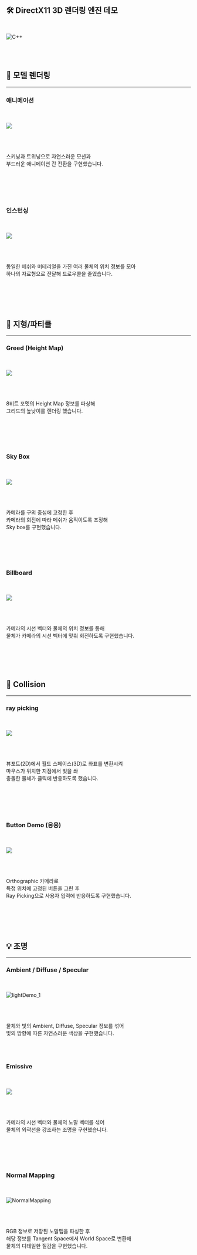 ## 🛠️ DirectX11 3D 렌더링 엔진 데모 <br></br> 
![C++](https://img.shields.io/badge/c++-%2300599C.svg?style=for-the-badge&logo=c%2B%2B&logoColor=white)
<br></br>
<br></br>

## 🎨 모델 렌더링
----------------
### 애니메이션
<br></br>
![](https://github.com/mng990/DirectX113D/assets/62287856/e6fc46dc-40b2-4ee0-b053-afbd93a6cdb4)
<br></br>
<br></br>

스키닝과 트위닝으로 자연스러운 모션과 <br>
부드러운 애니메이션 간 전환을 구현했습니다.

<br></br>
<br></br>

### 인스턴싱
<br></br>
![](https://github.com/mng990/DirectX113D/assets/62287856/30b13a91-a96d-4947-9b47-ba92095f3a34)
<br></br>
<br></br>

동일한 메쉬와 머테리얼을 가진 여러 물체의 위치 정보를 모아<br>
하나의 자료형으로 전달해 드로우콜을 줄였습니다.

<br></br>
<br></br>

## 🗻 지형/파티클
---------
### Greed (Height Map)
<br></br>
![](https://github.com/mng990/DirectX113D/assets/62287856/2fc87110-dd92-49eb-9457-d79b6c6a66ce)
<br></br>
<br></br>

8비트 포멧의 Height Map 정보를 파싱해 <br>
그리드의 높낮이를 렌더링 했습니다.<br>

<br></br>
<br></br>

### Sky Box
<br></br>
![](https://github.com/mng990/DirectX113D/assets/62287856/123047d4-0907-45db-8f26-580ebb1bca59)
<br></br>
<br></br>

카메라를 구의 중심에 고정한 후 <br>
카메라의 회전에 따라 메쉬가 움직이도록 조정해 <br> 
Sky box를 구현했습니다.<br>

<br></br>
<br></br>

### Billboard
<br></br>
![](https://github.com/mng990/DirectX113D/assets/62287856/19e014f5-9c19-4e3c-9112-f478dc667620)
<br></br>
<br></br>

카메라의 시선 벡터와 물체의 위치 정보를 통해<br>
물체가 카메라의 시선 벡터에 맞춰 회전하도록 구현했습니다. <br>


<br></br>
<br></br>


## 🎯 Collision
------------
### ray picking
<br></br>
![](https://github.com/mng990/DirectX113D/assets/62287856/b53b4176-c678-4151-9bd3-988bb9ba6125)
<br></br>
<br></br>

뷰포트(2D)에서 월드 스페이스(3D)로 좌표를 변환시켜 <br>
마우스가 위치한 지점에서 빛을 쏴 <br>
충돌한 물체가 클릭에 반응하도록 했습니다.<br>

<br></br>
<br></br>

### Button Demo (응용)
<br></br>
![](https://github.com/mng990/DirectX113D/assets/62287856/e4cf682d-411e-4cff-8042-4a60d8edd085)
<br></br>
<br></br>

Orthographic 카메라로 <br>
특정 위치에 고정된 버튼을 그린 후 <br>
Ray Picking으로 사용자 입력에 반응하도록 구현했습니다. <br> 

<br></br>
<br></br>

## 💡 조명
-----------------
### Ambient / Diffuse / Specular
<br></br>
![lightDemo_1](https://github.com/mng990/DirectX113D/assets/62287856/817134f8-6b55-4d6c-9ed2-73e99d41984a)
<br></br>
<br></br>

물체와 빛의 Ambient, Diffuse, Specular 정보를 섞어 <br>
빛의 방향에 따른 자연스러운 색상을 구현했습니다.

<br></br>

### Emissive
<br></br>
![](https://github.com/mng990/DirectX113D/assets/62287856/6ec8e0e6-0625-469b-986c-79a0fe461ed4)
<br></br>
<br></br>

카메라의 시선 벡터와 물체의 노말 벡터를 섞어 <br>
물체의 외곽선을 강조하는 조명을 구현했습니다.

<br></br>
<br></br>

### Normal Mapping
<br></br>
![NormalMapping](https://github.com/mng990/DirectX113D/assets/62287856/0245fead-a49c-4499-b65c-7aab5dc34bf1)
<br></br>
<br></br>

RGB 정보로 저장된 노말맵을 파싱한 후 <br>
해당 정보를 Tangent Space에서 World Space로 변환해 <br>
물체의 디테일한 질감을 구현했습니다.

<br></br>
<br></br>


